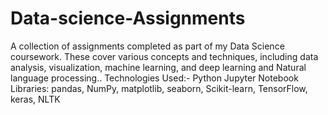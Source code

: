 # Data-science-Assignments
A collection of assignments completed as part of my Data Science coursework. These cover various concepts and techniques, including data analysis, visualization, machine learning, and deep learning and Natural language processing..
Technologies Used:-
Python
Jupyter Notebook
Libraries: pandas, NumPy, matplotlib, seaborn, Scikit-learn, TensorFlow, keras, NLTK
